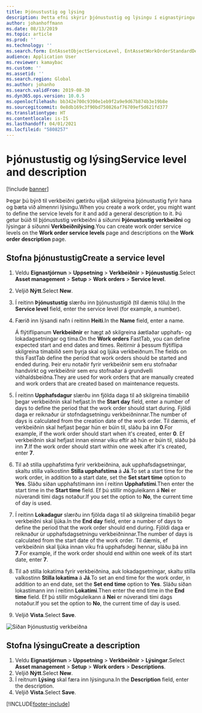 ```yaml
---
title: Þjónustustig og lýsing
description: Þetta efni skýrir þjónustustig og lýsingu í eignastýringu.
author: johanhoffmann
ms.date: 08/13/2019
ms.topic: article
ms.prod: ''
ms.technology: ''
ms.search.form: EntAssetObjectServiceLevel, EntAssetWorkOrderStandardDescription, EntAssetWorkOrderServiceLevel, EntAssetServiceLevelLookup
audience: Application User
ms.reviewer: kamaybac
ms.custom: ''
ms.assetid: ''
ms.search.region: Global
ms.author: johanho
ms.search.validFrom: 2019-08-30
ms.dyn365.ops.version: 10.0.5
ms.openlocfilehash: bb342e700c9390e1eb9f2a9e9d67b874b3e19b8e
ms.sourcegitcommit: 0e8db169c3f90bd750826af76709ef5d621fd377
ms.translationtype: HT
ms.contentlocale: is-IS
ms.lasthandoff: 04/01/2021
ms.locfileid: "5808257"
---
```

# <a name="service-level-and-description"></a><span data-ttu-id="b9f4e-103">Þjónustustig og lýsing</span><span class="sxs-lookup"><span data-stu-id="b9f4e-103">Service level and description</span></span>

[!include [banner](../../includes/banner.md)]

 

<span data-ttu-id="b9f4e-104">Þegar þú býrð til verkbeiðni gætirðu viljað skilgreina þjónustustig fyrir hana og bæta við almennri lýsingu.</span><span class="sxs-lookup"><span data-stu-id="b9f4e-104">When you create a work order, you might want to define the service levels for it and add a general description to it.</span></span> <span data-ttu-id="b9f4e-105">Þú getur búið til þjónustustig verkbeiðni á síðunni **Þjónustustig verkbeiðni** og lýsingar á síðunni **Verkbeiðnilýsing**.</span><span class="sxs-lookup"><span data-stu-id="b9f4e-105">You can create work order service levels on the **Work order service levels** page and descriptions on the **Work order description** page.</span></span>

## <a name="create-a-service-level"></a><span data-ttu-id="b9f4e-106">Stofna þjónustustig</span><span class="sxs-lookup"><span data-stu-id="b9f4e-106">Create a service level</span></span>

1. <span data-ttu-id="b9f4e-107">Veldu **Eignastjórnun** \> **Uppsetning** \> **Verkbeiðnir** \> **Þjónustustig**.</span><span class="sxs-lookup"><span data-stu-id="b9f4e-107">Select **Asset management** \> **Setup** \> **Work orders** \> **Service level**.</span></span>
2. <span data-ttu-id="b9f4e-108">Veljið **Nýtt**.</span><span class="sxs-lookup"><span data-stu-id="b9f4e-108">Select **New**.</span></span>
3. <span data-ttu-id="b9f4e-109">Í reitinn **Þjónustustig** slærðu inn þjónustustigið (til dæmis tölu).</span><span class="sxs-lookup"><span data-stu-id="b9f4e-109">In the **Service level** field, enter the service level (for example, a number).</span></span>
4. <span data-ttu-id="b9f4e-110">Færið inn lýsandi nafn í reitinn **Heiti**.</span><span class="sxs-lookup"><span data-stu-id="b9f4e-110">In the **Name** field, enter a name.</span></span>

    <span data-ttu-id="b9f4e-111">Á flýtiflipanum **Verkbeiðnir** er hægt að skilgreina áætlaðar upphafs- og lokadagsetningar og tíma.</span><span class="sxs-lookup"><span data-stu-id="b9f4e-111">On the **Work orders** FastTab, you can define expected start and end dates and times.</span></span> <span data-ttu-id="b9f4e-112">Reitirnir á þessum flýtiflipa skilgreina tímabilið sem byrja skal og ljúka verkbeiðnum.</span><span class="sxs-lookup"><span data-stu-id="b9f4e-112">The fields on this FastTab define the period that work orders should be started and ended during.</span></span> <span data-ttu-id="b9f4e-113">Þeir eru notaðir fyrir verkbeiðnir sem eru stofnaðar handvirkt og verkbeiðnir sem eru stofnaðar á grundvelli viðhaldsbeiðna.</span><span class="sxs-lookup"><span data-stu-id="b9f4e-113">They are used for work orders that are manually created and work orders that are created based on maintenance requests.</span></span> 

5. <span data-ttu-id="b9f4e-114">Í reitinn **Upphafsdagur** slærðu inn fjölda daga til að skilgreina tímabilið þegar verkbeiðnin skal hefjast.</span><span class="sxs-lookup"><span data-stu-id="b9f4e-114">In the **Start day** field, enter a number of days to define the period that the work order should start during.</span></span> <span data-ttu-id="b9f4e-115">Fjöldi daga er reiknaður úr stofndagsetningu verkbeiðninnar.</span><span class="sxs-lookup"><span data-stu-id="b9f4e-115">The number of days is calculated from the creation date of the work order.</span></span> <span data-ttu-id="b9f4e-116">Til dæmis, ef verkbeiðnin skal hefjast þegar hún er búin til, sláðu þá inn **0**.</span><span class="sxs-lookup"><span data-stu-id="b9f4e-116">For example, if the work order should start when it's created, enter **0**.</span></span> <span data-ttu-id="b9f4e-117">Ef verkbeiðnin skal hefjast innan einnar viku eftir að hún er búin til, sláðu þá inn **7**.</span><span class="sxs-lookup"><span data-stu-id="b9f4e-117">If the work order should start within one week after it's created, enter **7**.</span></span>
6. <span data-ttu-id="b9f4e-118">Til að stilla upphafstíma fyrir verkbeiðnina, auk upphafsdagsetningar, skaltu stilla valkostinn **Stilla upphafstíma** á **Já**.</span><span class="sxs-lookup"><span data-stu-id="b9f4e-118">To set a start time for the work order, in addition to a start date, set the **Set start time** option to **Yes**.</span></span> <span data-ttu-id="b9f4e-119">Sláðu síðan upphafstímann inn í reitinn **Upphafstími**.</span><span class="sxs-lookup"><span data-stu-id="b9f4e-119">Then enter the start time in the **Start time** field.</span></span> <span data-ttu-id="b9f4e-120">Ef þú stillir möguleikann á **Nei** er núverandi tími dags notaður.</span><span class="sxs-lookup"><span data-stu-id="b9f4e-120">If you set the option to **No**, the current time of day is used.</span></span>
7. <span data-ttu-id="b9f4e-121">Í reitinn **Lokadagur** slærðu inn fjölda daga til að skilgreina tímabilið þegar verkbeiðni skal ljúka.</span><span class="sxs-lookup"><span data-stu-id="b9f4e-121">In the **End day** field, enter a number of days to define the period that the work order should end during.</span></span> <span data-ttu-id="b9f4e-122">Fjöldi daga er reiknaður úr upphafsdagsetningu verkbeiðninnar.</span><span class="sxs-lookup"><span data-stu-id="b9f4e-122">The number of days is calculated from the start date of the work order.</span></span> <span data-ttu-id="b9f4e-123">Til dæmis, ef verkbeiðnin skal ljúka innan viku frá upphafsdegi hennar, sláðu þá inn **7**.</span><span class="sxs-lookup"><span data-stu-id="b9f4e-123">For example, if the work order should end within one week of its start date, enter **7**.</span></span>
8. <span data-ttu-id="b9f4e-124">Til að stilla lokatíma fyrir verkbeiðnina, auk lokadagsetningar, skaltu stilla valkostinn **Stilla lokatíma** á **Já**.</span><span class="sxs-lookup"><span data-stu-id="b9f4e-124">To set an end time for the work order, in addition to an end date, set the **Set end time** option to **Yes**.</span></span> <span data-ttu-id="b9f4e-125">Sláðu síðan lokastímann inn í reitinn **Lokatími**.</span><span class="sxs-lookup"><span data-stu-id="b9f4e-125">Then enter the end time in the **End time** field.</span></span> <span data-ttu-id="b9f4e-126">Ef þú stillir möguleikann á **Nei** er núverandi tími dags notaður.</span><span class="sxs-lookup"><span data-stu-id="b9f4e-126">If you set the option to **No**, the current time of day is used.</span></span>
9. <span data-ttu-id="b9f4e-127">Veljið **Vista**.</span><span class="sxs-lookup"><span data-stu-id="b9f4e-127">Select **Save**.</span></span>

![Síðan Þjónustustig verkbeiðna](media/19-setup-for-work-orders.png)

## <a name="create-a-description"></a><span data-ttu-id="b9f4e-129">Stofna lýsingu</span><span class="sxs-lookup"><span data-stu-id="b9f4e-129">Create a description</span></span>

1. <span data-ttu-id="b9f4e-130">Veldu **Eignastjórnun** \> **Uppsetning** \> **Verkbeiðnir** \> **Lýsingar**.</span><span class="sxs-lookup"><span data-stu-id="b9f4e-130">Select **Asset management** \> **Setup** \> **Work orders** \> **Descriptions**.</span></span>
2. <span data-ttu-id="b9f4e-131">Veljið **Nýtt**.</span><span class="sxs-lookup"><span data-stu-id="b9f4e-131">Select **New**.</span></span>
3. <span data-ttu-id="b9f4e-132">Í reitnum **Lýsing** skal færa inn lýsinguna.</span><span class="sxs-lookup"><span data-stu-id="b9f4e-132">In the **Description** field, enter the description.</span></span>
4. <span data-ttu-id="b9f4e-133">Veljið **Vista**.</span><span class="sxs-lookup"><span data-stu-id="b9f4e-133">Select **Save**.</span></span>


[!INCLUDE[footer-include](../../../includes/footer-banner.md)]
